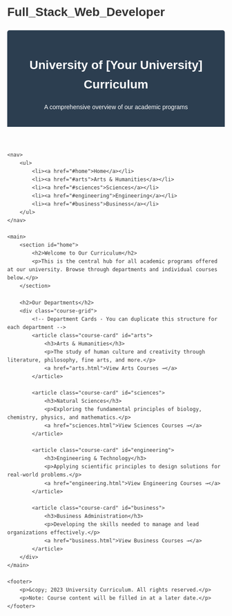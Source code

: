 # Full_Stack_Web_Developer

<!DOCTYPE html>
<html lang="en">
<head>
    <meta charset="UTF-8">
    <meta name="viewport" content="width=device-width, initial-scale=1.0">
    <title>University Curriculum</title>
    <style>
        body {
            font-family: Arial, sans-serif;
            line-height: 1.6;
            margin: 0;
            padding: 20px;
            color: #333;
        }
        header {
            background-color: #2c3e50;
            color: white;
            padding: 20px;
            text-align: center;
            border-radius: 5px 5px 0 0;
        }
        nav {
            background-color: #34495e;
            padding: 10px;
            border-radius: 0 0 5px 5px;
        }
        nav ul {
            list-style-type: none;
            margin: 0;
            padding: 0;
            display: flex;
            justify-content: center;
        }
        nav li {
            margin: 0 15px;
        }
        nav a {
            color: white;
            text-decoration: none;
            font-weight: bold;
        }
        .course-grid {
            display: grid;
            grid-template-columns: repeat(auto-fill, minmax(300px, 1fr));
            gap: 20px;
            margin-top: 20px;
        }
        .course-card {
            border: 1px solid #ddd;
            padding: 20px;
            border-radius: 5px;
            transition: transform 0.3s ease;
        }
        .course-card:hover {
            transform: translateY(-5px);
            box-shadow: 0 5px 15px rgba(0,0,0,0.1);
        }
        footer {
            text-align: center;
            margin-top: 40px;
            padding: 20px;
            background-color: #2c3e50;
            color: white;
            border-radius: 0 0 5px 5px;
        }
    </style>
</head>
<body>
    <header>
        <h1>University of [Your University] Curriculum</h1>
        <p>A comprehensive overview of our academic programs</p>
    </header>

    <nav>
        <ul>
            <li><a href="#home">Home</a></li>
            <li><a href="#arts">Arts & Humanities</a></li>
            <li><a href="#sciences">Sciences</a></li>
            <li><a href="#engineering">Engineering</a></li>
            <li><a href="#business">Business</a></li>
        </ul>
    </nav>

    <main>
        <section id="home">
            <h2>Welcome to Our Curriculum</h2>
            <p>This is the central hub for all academic programs offered at our university. Browse through departments and individual courses below.</p>
        </section>

        <h2>Our Departments</h2>
        <div class="course-grid">
            <!-- Department Cards - You can duplicate this structure for each department -->
            <article class="course-card" id="arts">
                <h3>Arts & Humanities</h3>
                <p>The study of human culture and creativity through literature, philosophy, fine arts, and more.</p>
                <a href="arts.html">View Arts Courses →</a>
            </article>

            <article class="course-card" id="sciences">
                <h3>Natural Sciences</h3>
                <p>Exploring the fundamental principles of biology, chemistry, physics, and mathematics.</p>
                <a href="sciences.html">View Sciences Courses →</a>
            </article>

            <article class="course-card" id="engineering">
                <h3>Engineering & Technology</h3>
                <p>Applying scientific principles to design solutions for real-world problems.</p>
                <a href="engineering.html">View Engineering Courses →</a>
            </article>

            <article class="course-card" id="business">
                <h3>Business Administration</h3>
                <p>Developing the skills needed to manage and lead organizations effectively.</p>
                <a href="business.html">View Business Courses →</a>
            </article>
        </div>
    </main>

    <footer>
        <p>&copy; 2023 University Curriculum. All rights reserved.</p>
        <p>Note: Course content will be filled in at a later date.</p>
    </footer>
</body>
</html>
